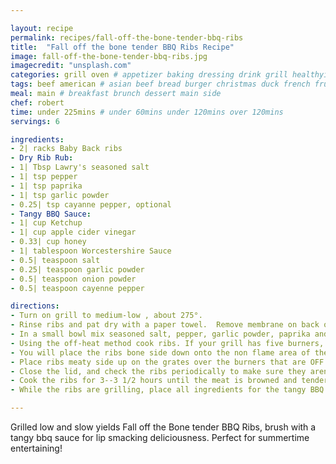 ```yaml
---

layout: recipe
permalink: recipes/fall-off-the-bone-tender-bbq-ribs
title:  "Fall off the bone tender BBQ Ribs Recipe"
image: fall-off-the-bone-tender-bbq-ribs.jpg 
imagecredit: "unsplash.com" 
categories: grill oven # appetizer baking dressing drink grill healthyish marinade oven pickling quick raw salad sandwich sauce snack soup
tags: beef american # asian beef bread burger christmas duck french fruit indian italian mexican nuts pasta pork poultry rice seafood thanksgiving vegetarian
meal: main # breakfast brunch dessert main side
chef: robert 
time: under 225mins # under 60mins under 120mins over 120mins
servings: 6 

ingredients:
- 2| racks Baby Back ribs
- Dry Rib Rub:
- 1| Tbsp Lawry's seasoned salt
- 1| tsp pepper
- 1| tsp paprika
- 1| tsp garlic powder
- 0.25| tsp cayanne pepper, optional
- Tangy BBQ Sauce:
- 1| cup Ketchup
- 1| cup apple cider vinegar
- 0.33| cup honey
- 1| tablespoon Worcestershire Sauce
- 0.5| teaspoon salt
- 0.25| teaspoon garlic powder
- 0.5| teaspoon onion powder
- 0.5| teaspoon cayenne pepper

directions:
- Turn on grill to medium-low , about 275°.  
- Rinse ribs and pat dry with a paper towel.  Remove membrane on back of each rack of ribs.  Slide a knife in at top under membrane and use your fingers to pull away.  Then use a dry paper towel to hold membrane and pull it all of the way back and remove completely. 
- In a small bowl mix seasoned salt, pepper, garlic powder, paprika and cayenne and mix well.  Then sprinkle generously over both sides of ribs.  Using your fingers rub the spice rub into ribs to coat well.
- Using the off-heat method cook ribs. If your grill has five burners, turn on the outer 2 burners, and leave off the three middle ones. If you only have 4 burners, then turn on two on one side, and leave the other two off. 
- You will place the ribs bone side down onto the non flame area of the grill. *No need to flip them during grilling*.
- Place ribs meaty side up on the grates over the burners that are OFF. 
- Close the lid, and check the ribs periodically to make sure they aren't burning at the point where the tips may be over a burner with a flame. As the ribs are cooking they will start to shrink a little, so if they are slightly over the flames, as they cook, move them away from the flame.
- Cook the ribs for 3--3 1/2 hours until the meat is browned and tender. You can either brush the bbq sauce on in the last 15 minutes or let your guests decide if they want BBQ sauce and have them apply it themselves. *these ribs are very good with just the rub!* . 
- While the ribs are grilling, place all ingredients for the tangy BBQ sauce in a small sauce pan and stir to mix completely.  Once mixed together, turn on heat to high to bring to a boil.  Once the sauce is at a boil reduce heat to medium and continue to cook for 30 minutes until slightly thickened.  Serve brushed on the ribs or as a side to be applied as needed.

--- 
```


Grilled low and slow yields Fall off the Bone tender BBQ Ribs, brush with a tangy bbq sauce for lip smacking deliciousness. Perfect for summertime entertaining!